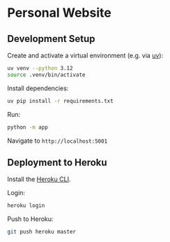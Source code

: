 # Personal Website

## Development Setup

Create and activate a virtual environment (e.g. via [uv](https://docs.astral.sh/uv/getting-started/installation/)):

```bash
uv venv --python 3.12 
source .venv/bin/activate
```

Install dependencies:

```bash
uv pip install -r requirements.txt
```

Run:

```bash
python -m app
```

Navigate to `http://localhost:5001`

## Deployment to Heroku

Install the [Heroku CLI](https://devcenter.heroku.com/articles/heroku-cli).

Login:

```bash
heroku login
```

Push to Heroku:

```bash
git push heroku master
```
